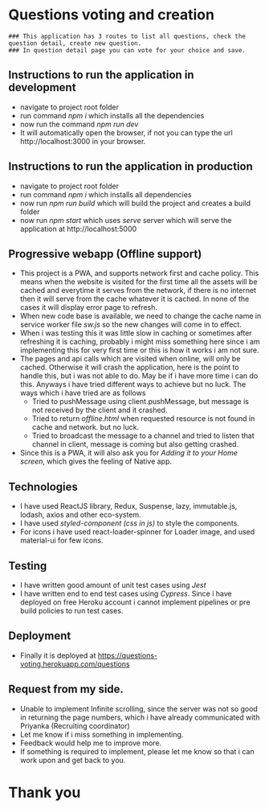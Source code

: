 # Questions voting and creation

    ### This application has 3 routes to list all questions, check the question detail, create new question.
    ### In question detail page you can vote for your choice and save.

## Instructions to run the application in development

- navigate to project root folder
- run command _npm i_ which installs all the dependencies
- now run the command _npm run dev_
- It will automatically open the browser, if not you can type the url http://localhost:3000 in your browser.

## Instructions to run the application in production

- navigate to project root folder
- run command _npm i_ which installs all dependencies
- now run _npm run build_ which will build the project and creates a build folder
- now run _npm start_ which uses _serve_ server which will serve the application at http://localhost:5000

## Progressive webapp (Offline support)

- This project is a PWA, and supports network first and cache policy. This means when the website is visited for the first time all the assets will be cached and everytime it serves from the network, if there is no internet then it will serve from the cache whatever it is cached. In none of the cases it will display error page to refresh.
- When new code base is available, we need to change the cache name in service worker file _sw.js_ so the new changes will come in to effect.
- When i was testing this it was little slow in caching or sometimes after refreshing it is caching, probably i might miss something here since i am implementing this for very first time or this is how it works i am not sure.
- The pages and api calls which are visited when online, will only be cached. Otherwise it will crash the application, here is the point to handle this, but i was not able to do. May be if i have more time i can do this. Anyways i have tried different ways to achieve but no luck. The ways which i have tried are as follows
  - Tried to pushMessage using client.pushMessage, but message is not received by the client and it crashed.
  - Tried to return _offline.html_ when requested resource is not found in cache and network. but no luck.
  - Tried to broadcast the message to a channel and tried to listen that channel in client, message is coming but also getting crashed.
- Since this is a PWA, it will also ask you for _Adding it to your Home screen_, which gives the feeling of Native app.

## Technologies

- I have used ReactJS library, Redux, Suspense, lazy, immutable.js, lodash, axios and other eco-system.
- I have used _styled-component (css in js)_ to style the components.
- For icons i have used react-loader-spinner for Loader image, and used material-ui for few icons.

## Testing

- I have written good amount of unit test cases using _Jest_
- I have written end to end test cases using _Cypress_. Since i have deployed on free Heroku account i cannot implement pipelines or pre build policies to run test cases.

## Deployment

- Finally it is deployed at https://questions-voting.herokuapp.com/questions

## Request from my side.

- Unable to implement Infinite scrolling, since the server was not so good in returning the page numbers, which i have already communicated with Priyanka (Recruiting coordinator)
- Let me know if i miss something in implementing.
- Feedback would help me to improve more.
- If something is required to implement, please let me know so that i can work upon and get back to you.

# Thank you
